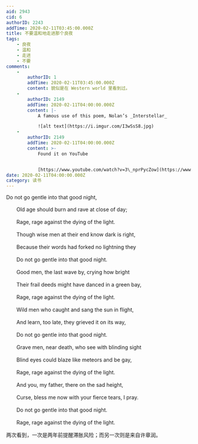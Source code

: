 ```yaml
---
aid: 2943
cid: 6
authorID: 2243
addTime: 2020-02-11T03:45:00.000Z
title: 不要温和地走进那个良夜
tags:
    - 良夜
    - 温和
    - 走进
    - 不要
comments:
    -
        authorID: 1
        addTime: 2020-02-11T03:45:00.000Z
        content: 貌似是在 Western world 里看到过。
    -
        authorID: 2149
        addTime: 2020-02-11T04:00:00.000Z
        content: |-
            A famous use of this poem, Nolan’s _Interstellar_

            ![alt text](https://i.imgur.com/I3wSsS8.jpg)
    -
        authorID: 2149
        addTime: 2020-02-11T04:00:00.000Z
        content: >-
            Found it on YouTube


            [https://www.youtube.com/watch?v=3\_nprPycZow](https://www.youtube.com/watch?v=3_nprPycZow)
date: 2020-02-11T04:00:00.000Z
category: 读书
---
```


Do not go gentle into that good night,

　　Old age should burn and rave at close of day;

　　Rage, rage against the dying of the light.

　　Though wise men at their end know dark is right,

　　Because their words had forked no lightning they

　　Do not go gentle into that good night.

　　Good men, the last wave by, crying how bright

　　Their frail deeds might have danced in a green bay,

　　Rage, rage against the dying of the light.

　　Wild men who caught and sang the sun in flight,

　　And learn, too late, they grieved it on its way,

　　Do not go gentle into that good night.

　　Grave men, near death, who see with blinding sight

　　Blind eyes could blaze like meteors and be gay,

　　Rage, rage against the dying of the light.

　　And you, my father, there on the sad height,

　　Curse, bless me now with your fierce tears, I pray.

　　Do not go gentle into that good night.

　　Rage, rage against the dying of the light.

两次看到，一次是两年前提醒滞胀风险；而另一次则是来自许章润。
